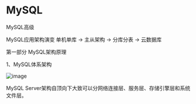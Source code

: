 # MySQL
MySQL高级

MySQL应用架构演变
单机单库 -> 主从架构 -> 分库分表 -> 云数据库

第一部分 MySQL架构原理

1、MySQL体系架构

![image](https://user-images.githubusercontent.com/62527778/187696033-53d66ad9-db54-40c9-8c70-4134a698f8f5.png)

MySQL Server架构自顶向下大致可以分网络连接层、服务层、存储引擎层和系统文件层。
